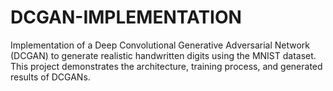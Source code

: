 # DCGAN-IMPLEMENTATION
Implementation of a Deep Convolutional Generative Adversarial Network (DCGAN) to generate realistic handwritten digits using the MNIST dataset. This project demonstrates the architecture, training process, and generated results of DCGANs.
